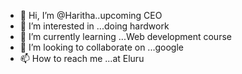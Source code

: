 - 👋 Hi, I’m @Haritha..upcoming CEO
- 👀 I’m interested in ...doing hardwork
- 🌱 I’m currently learning ...Web development course
- 💞️ I’m looking to collaborate on ...google
- 📫 How to reach me ...at Eluru

<!---
12346hh/12346hh is a ✨ special ✨ repository because its `README.md` (this file) appears on your GitHub profile.
You can click the Preview link to take a look at your changes.
--->
